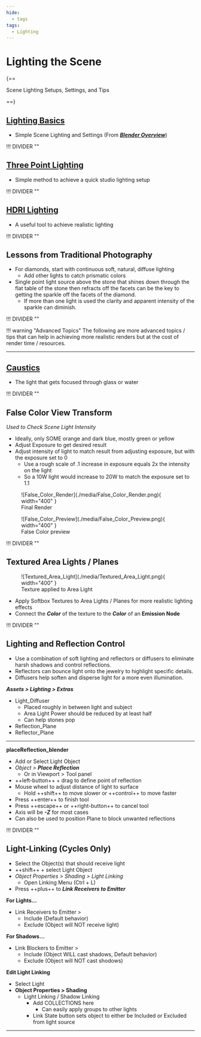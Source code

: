 ```yaml
---
hide:
  - tags
tags:
  - Lighting
---
```


# **Lighting the Scene**

{==

Scene Lighting Setups, Settings, and Tips

==}


## [**Lighting Basics**](../BlenderOverview/Lighting.html)
- Simple Scene Lighting and Settings (From [***Blender Overview***](../BlenderOverview/index.md))

!!! DIVIDER ""


## [**Three Point Lighting**](Three_Point_Lighting.html)
- Simple method to achieve a quick studio lighting setup

!!! DIVIDER ""


## [**HDRI Lighting**](HDRI_Lighting.html)
- A useful tool to achieve realistic lighting


!!! DIVIDER ""


## **Lessons from Traditional Photography**
- For diamonds, start with continuous soft, natural, diffuse lighting
    - Add other lights to catch prismatic colors
- Single point light source above the stone that shines down through the flat table of the stone then refracts off the facets can be the key to getting the sparkle off the facets of the diamond.
    - If more than one light is used the clarity and apparent intensity of the sparkle can diminish.


!!! DIVIDER ""


!!! warning "Advanced Topics"
	The following are more advanced topics / tips that can help in achieving more realistic renders but at the cost of render time / resources.

---

## [**Caustics**](Caustics.html)
- The light that gets focused through glass or water


!!! DIVIDER ""


## **False Color View Transform**
*Used to Check Scene Light Intensity*

- Ideally, only SOME orange and dark blue, mostly green or yellow
- Adjust Exposure to get desired result
- Adjust intensity of light to match result from adjusting exposure, but with the exposure set to 0
	- Use a rough scale of .1 increase in exposure equals 2x the intensity on the light
	- So a 10W light would increase to 20W to match the exposure set to 1.1


<div class="grid" markdown>

<figure markdown="span">
  ![False_Color_Render](./media/False_Color_Render.png){ width="400" }
  <figcaption>Final Render</figcaption>
</figure>

<figure markdown="span">
  ![False_Color_Preview](./media/False_Color_Preview.png){ width="400" }
  <figcaption>False Color preview</figcaption>
</figure>

</div>


!!! DIVIDER ""


## **Textured Area Lights / Planes**

<div class="grid" markdown>

<figure markdown="span">
  ![Textured_Area_Light](./media/Textured_Area_Light.png){ width="400" }
  <figcaption>Texture applied to Area Light</figcaption>
</figure>

- Apply Softbox Textures to Area Lights / Planes for more realistic lighting effects
- Connect the ***Color*** of the texture to the ***Color*** of an **Emission Node**

</div>


!!! DIVIDER ""


## **Lighting and Reflection Control**
- Use a combination of soft lighting and reflectors or diffusers to eliminate harsh shadows and control reflections.
- Reflectors can bounce light onto the jewelry to highlight specific details.
- Diffusers help soften and disperse light for a more even illumination.

***Assets > Lighting > Extras***

- Light_Diffuser
    - Placed roughly in between light and subject
    - Area Light Power should be reduced by at least half
    - Can help stones pop
- Reflection_Plane
- Reflector_Plane

---

**placeReflection_blender**

- Add or Select Light Object
- *Object >* ***Place Reflection***
    - Or in Viewport > Tool panel
- ++left-button++ + drag to define point of reflection
- Mouse wheel to adjust distance of light to surface
    - Hold ++shift++ to move slower or ++control++ to move faster
- Press ++enter++ to finish tool
- Press ++escape++ or ++right-button++ to cancel tool
- Axis will be ***-Z*** for most cases
- Can also be used to position Plane to block unwanted reflections


!!! DIVIDER ""


## **Light-Linking** (Cycles Only)
- Select the Object(s) that should receive light
- ++shift++ + select Light Object
- *Object Properties > Shading > Light Linking*
    - Open Linking Menu (Ctrl + L)
- Press ++plus++ to ***Link Receivers to Emitter***


**For Lights…**

- Link Receivers to Emitter > 
	- Include (Default behavior)
	- Exclude (Object will NOT receive light)


**For Shadows…**

- Link Blockers to Emitter > 
	- Include (Object WILL cast shadows, Default behavior)
	- Exclude (Object will NOT cast shodows)


**Edit Light Linking**

- Select Light
- **Object Properties > Shading**
  - Light Linking / Shadow Linking
    - Add COLLECTIONS here
	  - Can easily apply groups to other lights
    - Link State button sets object to either be Included or Excluded from light source


---
